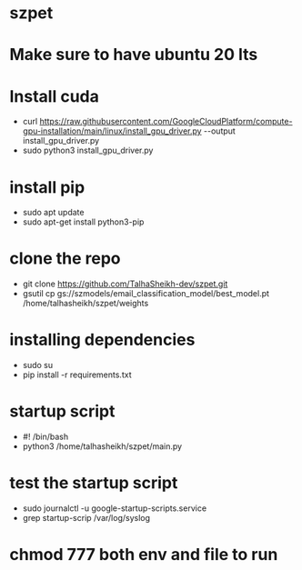 # szpet

#  Make sure to have ubuntu 20 lts

#  Install cuda
- curl https://raw.githubusercontent.com/GoogleCloudPlatform/compute-gpu-installation/main/linux/install_gpu_driver.py --output install_gpu_driver.py
- sudo python3 install_gpu_driver.py

# install pip

- sudo apt update
- sudo apt-get install python3-pip

#  clone the repo
- git clone https://github.com/TalhaSheikh-dev/szpet.git
- gsutil cp gs://szmodels/email_classification_model/best_model.pt /home/talhasheikh/szpet/weights

# installing dependencies
- sudo su
- pip install -r requirements.txt


#  startup script
- #! /bin/bash
- python3 /home/talhasheikh/szpet/main.py

#  test the startup script
- sudo journalctl -u google-startup-scripts.service
- grep startup-scrip /var/log/syslog


# chmod 777 both env and file to run
